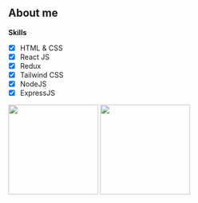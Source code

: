 ##  About me

 **Skills**
 - [x] HTML & CSS
 - [x] React JS
 - [x] Redux
 - [x] Tailwind CSS
 - [x] NodeJS
 - [x] ExpressJS
<p align="left">
  <img height="180em" src="https://github-readme-stats-eight-theta.vercel.app/api?username=azariaberyl&show_icons=true&theme=algolia&include_all_commits=true&count_private=true"/>
  <img height="180em" src="https://github-readme-stats-eight-theta.vercel.app/api/top-langs/?username=azariaberyl&layout=compact&langs_count=8&theme=algolia"/>
</p>
